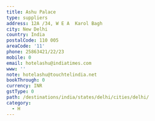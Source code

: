 ```yaml
---
title: Ashu Palace
type: suppliers
address: 12A /34, W E A  Karol Bagh
city: New Delhi
country: India
postalCode: 110 005
areaCode: '11'
phone: 25863421/22/23
mobile: 0
email: hotelashu@indiatimes.com
www: ''
note: hotelashu@touchtelindia.net
bookThrough: 0
currency: INR
gstType: 0
path: /destinations/india/states/delhi/cities/delhi/
category:
  - H
---
```


